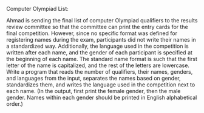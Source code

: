 Computer Olympiad List:

Ahmad is sending the final list of computer Olympiad qualifiers to the results review committee so that the committee can print the entry cards for the final competition. However, since no specific format was defined for registering names during the exam, participants did not write their names in a standardized way. Additionally, the language used in the competition is written after each name, and the gender of each participant is specified at the beginning of each name. The standard name format is such that the first letter of the name is capitalized, and the rest of the letters are lowercase. Write a program that reads the number of qualifiers, their names, genders, and languages from the input, separates the names based on gender, standardizes them, and writes the language used in the competition next to each name. (In the output, first print the female gender, then the male gender. Names within each gender should be printed in English alphabetical order.)